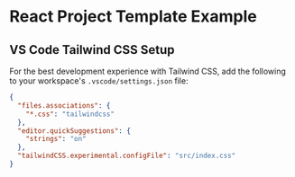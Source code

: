 # React Project Template Example

## VS Code Tailwind CSS Setup

For the best development experience with Tailwind CSS, add the following to your workspace's `.vscode/settings.json` file:

```json
{
  "files.associations": {
    "*.css": "tailwindcss"
  },
  "editor.quickSuggestions": {
    "strings": "on"
  },
  "tailwindCSS.experimental.configFile": "src/index.css"
}
```
